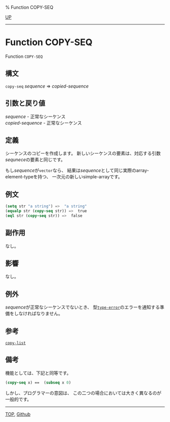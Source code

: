 % Function COPY-SEQ

[UP](17.3.html)  

---

# Function **COPY-SEQ**


Function `COPY-SEQ`


## 構文

`copy-seq` *sequence* => *copied-sequence*


## 引数と戻り値

*sequence* - 正常なシーケンス  
*copied-sequence* - 正常なシーケンス


## 定義

シーケンスのコピーを作成します。
新しいシーケンスの要素は、対応する引数*sequnece*の要素と同じです。

もし*sequence*が`vector`なら、
結果は*sequence*として同じ実際のarray-element-typeを持つ、
一次元の新しいsimple-arrayです。


## 例文

```lisp
(setq str "a string") =>  "a string"
(equalp str (copy-seq str)) =>  true
(eql str (copy-seq str)) =>  false
```


## 副作用

なし。


## 影響

なし。


## 例外

*sequence*が正常なシーケンスでないとき、
型[`type-error`](4.4.type-error.html)のエラーを通知する準備をしなければなりません。


## 参考

[`copy-list`](14.2.copy-list.html)


## 備考

機能としては、下記と同等です。

```lisp
(copy-seq x) ==  (subseq x 0)
```

しかし、プログラマーの意図は、
この二つの場合においては大きく異なるのが一般的です。


---
[TOP](index.html),  [Github](https://github.com/nptcl/npt-japanese)

